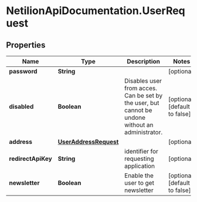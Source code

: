 # NetilionApiDocumentation.UserRequest

## Properties
Name | Type | Description | Notes
------------ | ------------- | ------------- | -------------
**password** | **String** |  | [optional] 
**disabled** | **Boolean** | Disables user from acces. Can be set by the user, but cannot be undone without an administrator. | [optional] [default to false]
**address** | [**UserAddressRequest**](UserAddressRequest.md) |  | [optional] 
**redirectApiKey** | **String** | identifier for requesting application | [optional] 
**newsletter** | **Boolean** | Enable the user to get newsletter | [optional] [default to false]


